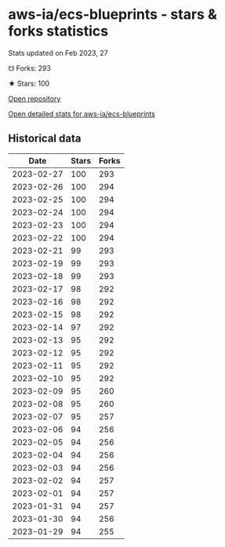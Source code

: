 # aws-ia/ecs-blueprints - stars & forks statistics

Stats updated on Feb 2023, 27

☋ Forks: 293

★ Stars: 100

[Open repository](https://github.com/aws-ia/ecs-blueprints)

[Open detailed stats for aws-ia/ecs-blueprints](https://reviewgithub.com/rep/aws-ia/ecs-blueprints)

## Historical data
| Date | Stars | Forks |
|------|-------|-------|
| 2023-02-27 | 100 | 293 | 
| 2023-02-26 | 100 | 294 | 
| 2023-02-25 | 100 | 294 | 
| 2023-02-24 | 100 | 294 | 
| 2023-02-23 | 100 | 294 | 
| 2023-02-22 | 100 | 294 | 
| 2023-02-21 | 99 | 293 | 
| 2023-02-19 | 99 | 293 | 
| 2023-02-18 | 99 | 293 | 
| 2023-02-17 | 98 | 292 | 
| 2023-02-16 | 98 | 292 | 
| 2023-02-15 | 98 | 292 | 
| 2023-02-14 | 97 | 292 | 
| 2023-02-13 | 95 | 292 | 
| 2023-02-12 | 95 | 292 | 
| 2023-02-11 | 95 | 292 | 
| 2023-02-10 | 95 | 292 | 
| 2023-02-09 | 95 | 260 | 
| 2023-02-08 | 95 | 260 | 
| 2023-02-07 | 95 | 257 | 
| 2023-02-06 | 94 | 256 | 
| 2023-02-05 | 94 | 256 | 
| 2023-02-04 | 94 | 256 | 
| 2023-02-03 | 94 | 256 | 
| 2023-02-02 | 94 | 257 | 
| 2023-02-01 | 94 | 257 | 
| 2023-01-31 | 94 | 257 | 
| 2023-01-30 | 94 | 256 | 
| 2023-01-29 | 94 | 255 | 

